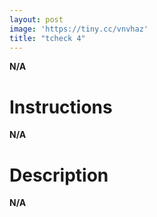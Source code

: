 ```yaml
---
layout: post  
image: 'https://tiny.cc/vnvhaz'
title: "tcheck 4"
---
```

**N/A**

# Instructions
**N/A**



# Description
**N/A**
